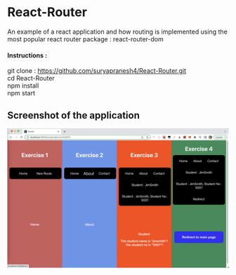 # React-Router 

An example of a react application and how routing is implemented using the most popular react router package : react-router-dom


#### Instructions :

  git clone : https://github.com/suryapranesh4/React-Router.git <br />
  cd React-Router <br />
  npm install <br />
  npm start

## Screenshot of the application


![Router Application](react_router.png "Router Application")
